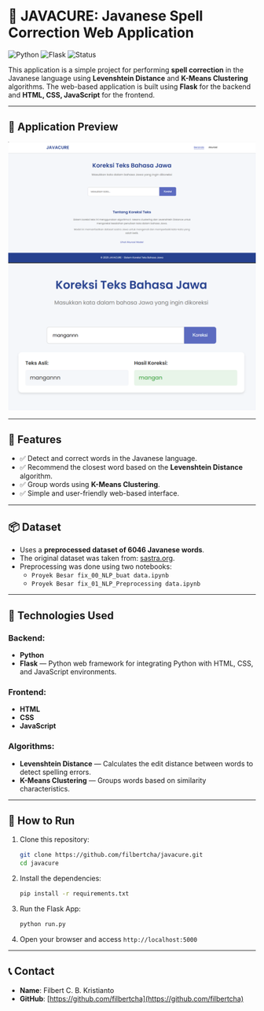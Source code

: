 # 📖 JAVACURE: Javanese Spell Correction Web Application

![Python](https://img.shields.io/badge/Python-3.x-blue.svg)
![Flask](https://img.shields.io/badge/Flask-Framework-green)
![Status](https://img.shields.io/badge/Status-Completed-brightgreen)

This application is a simple project for performing **spell correction** in the Javanese language using **Levenshtein Distance** and **K-Means Clustering** algorithms. The web-based application is built using **Flask** for the backend and **HTML, CSS, JavaScript** for the frontend.

---

## 📸 Application Preview

![App Screenshot](./static/Screenshot%202025-03-13%20105314.png)
![App Screenshot](./static/Screenshot%202025-03-13%20105105.png)

---

## 🎯 Features

- ✅ Detect and correct words in the Javanese language.
- ✅ Recommend the closest word based on the **Levenshtein Distance** algorithm.
- ✅ Group words using **K-Means Clustering**.
- ✅ Simple and user-friendly web-based interface.

---

## 📦 Dataset

- Uses a **preprocessed dataset of 6046 Javanese words**.
- The original dataset was taken from: [sastra.org](https://www.sastra.org).
- Preprocessing was done using two notebooks:
  - `Proyek Besar fix_00_NLP_buat data.ipynb`
  - `Proyek Besar fix_01_NLP_Preprocessing data.ipynb`

---

## 🔧 Technologies Used

### Backend:

- **Python**
- **Flask** — Python web framework for integrating Python with HTML, CSS, and JavaScript environments.

### Frontend:

- **HTML**
- **CSS**
- **JavaScript**

### Algorithms:

- **Levenshtein Distance** — Calculates the edit distance between words to detect spelling errors.
- **K-Means Clustering** — Groups words based on similarity characteristics.

---

## 🚀 How to Run

1. Clone this repository:

   ```bash
   git clone https://github.com/filbertcha/javacure.git
   cd javacure

   ```

2. Install the dependencies:

   ```bash
   pip install -r requirements.txt
   ```

3. Run the Flask App:

   ```bash
   python run.py
   ```

4. Open your browser and access `http://localhost:5000`

---

## 📞 Contact

- **Name**: Filbert C. B. Kristianto
- **GitHub**: [https://github.com/filbertcha](https://github.com/filbertcha)

```

```
